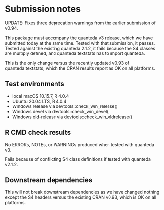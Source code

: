 # Submission notes

UPDATE: Fixes three deprecation warnings from the earlier submission of v0.94.

This package must accompany the quanteda v3 release, which we have submitted today at the same time.  Tested with that submission, it passes.  Tested against the existing quanteda 2.1.2, it fails because the S4 classes are multiply defined, and quanteda.textstats has to import quanteda.

This is the only change versus the recently updated v0.93 of quanteda.textstats, which the CRAN results report as OK on all platforms.

## Test environments

* local macOS 10.15.7, R 4.0.4
* Ubuntu 20.04 LTS, R 4.0.4
* Windows release via devtools::check_win_release()
* Windows devel via devtools::check_win_devel()
* Windows old-release via devtools::check_win_oldrelease()

## R CMD check results

No ERRORs, NOTEs, or WARNINGs produced when tested with quanteda v3.

Fails because of conflicting S4 class definitions if tested with quanteda v2.1.2.

## Downstream dependencies

This will not break downstream dependencies as we have changed nothing except the S4 headers versus the existing CRAN v0.93, which is OK on all platforms.
